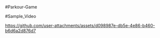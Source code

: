 #Parkour-Game

#Sample_Video

https://github.com/user-attachments/assets/d098987e-db5e-4e86-b460-b6d6a2d876d7

